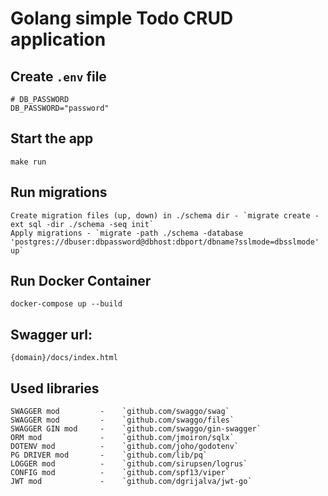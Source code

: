 # Golang simple Todo CRUD application

## Create `.env` file
```
# DB_PASSWORD
DB_PASSWORD="password"
```

## Start the app
    make run

## Run migrations
    Create migration files (up, down) in ./schema dir - `migrate create -ext sql -dir ./schema -seq init`
    Apply migrations - `migrate -path ./schema -database 'postgres://dbuser:dbpassword@dbhost:dbport/dbname?sslmode=dbsslmode' up`
    

## Run Docker Container
    docker-compose up --build

## Swagger url: 
    {domain}/docs/index.html

## Used libraries
    SWAGGER mod         -    `github.com/swaggo/swag`
    SWAGGER mod         -    `github.com/swaggo/files`
    SWAGGER GIN mod     -    `github.com/swaggo/gin-swagger`
    ORM mod             -    `github.com/jmoiron/sqlx`
    DOTENV mod          -    `github.com/joho/godotenv`
    PG DRIVER mod       -    `github.com/lib/pq`
    LOGGER mod          -    `github.com/sirupsen/logrus`
    CONFIG mod          -    `github.com/spf13/viper`
    JWT mod             -    `github.com/dgrijalva/jwt-go`
    
    

    